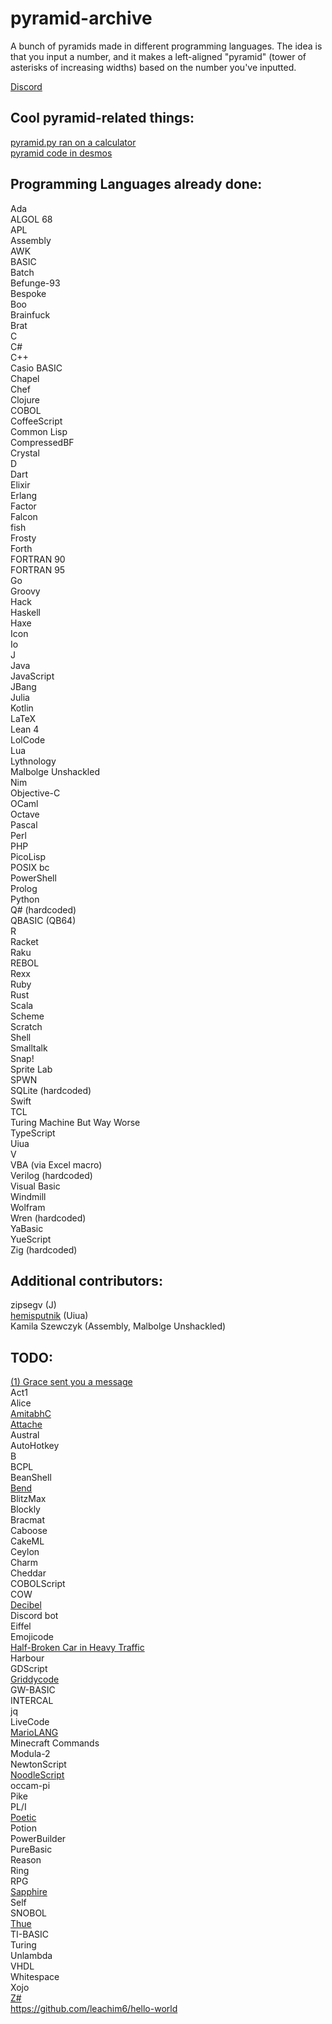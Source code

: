 # pyramid-archive
A bunch of pyramids made in different programming languages. The idea is that you input a number, and it makes a left-aligned "pyramid" (tower of asterisks of increasing widths) based on the number you've inputted. 
  
[Discord](https://discord.gg/Ex44TjeU3Y)

## Cool pyramid-related things:
[pyramid.py ran on a calculator](https://youtu.be/JQqT5u8wZeE)  
[pyramid code in desmos](https://www.desmos.com/calculator/grods4qbsy)

## Programming Languages already done:
Ada  
ALGOL 68  
APL  
Assembly  
AWK  
BASIC  
Batch  
Befunge-93  
Bespoke  
Boo  
Brainfuck  
Brat  
C  
C#  
C++  
Casio BASIC  
Chapel  
Chef  
Clojure  
COBOL  
CoffeeScript  
Common Lisp  
CompressedBF  
Crystal   
D  
Dart  
Elixir  
Erlang  
Factor  
Falcon  
fish  
Frosty  
Forth  
FORTRAN 90  
FORTRAN 95  
Go  
Groovy  
Hack  
Haskell  
Haxe  
Icon  
Io  
J  
Java  
JavaScript  
JBang  
Julia  
Kotlin  
LaTeX  
Lean 4  
LolCode  
Lua   
Lythnology  
Malbolge Unshackled  
Nim  
Objective-C  
OCaml  
Octave  
Pascal  
Perl  
PHP  
PicoLisp  
POSIX bc  
PowerShell  
Prolog  
Python  
Q# (hardcoded)  
QBASIC (QB64)  
R  
Racket  
Raku  
REBOL  
Rexx  
Ruby  
Rust  
Scala  
Scheme   
Scratch  
Shell  
Smalltalk  
Snap!  
Sprite Lab  
SPWN  
SQLite (hardcoded)  
Swift  
TCL  
Turing Machine But Way Worse  
TypeScript  
Uiua  
V  
VBA (via Excel macro)  
Verilog (hardcoded)  
Visual Basic  
Windmill  
Wolfram  
Wren (hardcoded)  
YaBasic  
YueScript  
Zig (hardcoded)  

## Additional contributors:  
zipsegv (J)  
[hemisputnik](https://512b.dev/) (Uiua)  
Kamila Szewczyk (Assembly, Malbolge Unshackled)  

## TODO:
[(1) Grace sent you a message](https://esolangs.org/wiki/(1)_Grace_sent_you_a_message)  
Act1  
Alice  
[AmitabhC](https://jay123anta.github.io/amitabhc/editor.html)  
[Attache](https://github.com/ConorOBrien-Foxx/Attache)  
Austral  
AutoHotkey  
B  
BCPL  
BeanShell  
[Bend](https://github.com/HigherOrderCO/Bend/tree/main)  
BlitzMax  
Blockly  
Bracmat  
Caboose  
CakeML  
Ceylon  
Charm  
Cheddar  
COBOLScript  
COW  
[Decibel](https://github.com/DaemonNillia/Decibel)  
Discord bot  
Eiffel  
Emojicode  
[Half-Broken Car in Heavy Traffic](https://tio.run/#hbcht)  
Harbour  
GDScript  
[Griddycode](https://github.com/face-hh/griddycode)   
GW-BASIC  
INTERCAL  
jq  
LiveCode  
[MarioLANG](https://esolangs.org/wiki/MarioLANG)  
Minecraft Commands  
Modula-2  
NewtonScript  
[NoodleScript](https://github.com/OfficialCodeNoodles/NoodleScript)  
occam-pi  
Pike  
PL/I  
[Poetic](https://esolangs.org/wiki/Poetic_(esolang))  
Potion  
PowerBuilder  
PureBasic  
Reason  
Ring  
RPG   
[Sapphire](https://github.com/foxzyt/Sapphire)  
Self  
SNOBOL  
[Thue](https://esolangs.org/wiki/Thue)  
TI-BASIC  
Turing  
Unlambda  
VHDL  
Whitespace  
Xojo  
[Z#](https://github.com/sam-astro/Z-Sharp)  
https://github.com/leachim6/hello-world
